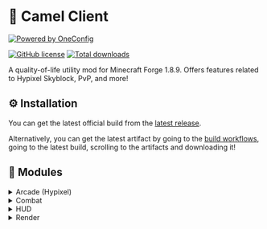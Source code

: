 # :camel: Camel Client

[![Powered by OneConfig](https://polyfrost.org/media/branding/badges/badge_3.svg)](https://polyfrost.org/projects/oneconfig/)

[![GitHub license](https://img.shields.io/github/license/ghluka/CamelClient)](https://img.shields.io/github/license/ghluka/CamelClient)
[![Total downloads](https://img.shields.io/github/downloads/ghluka/CamelClient/total)](https://github.com/ghluka/CamelClient/releases/latest)

A quality-of-life utility mod for Minecraft Forge 1.8.9.
Offers features related to Hypixel Skyblock, PvP, and more!

## :gear: Installation

You can get the latest official build from the [latest release](https://github.com/ghluka/CamelClient/releases/latest).

Alternatively, you can get the latest artifact by going to the [build workflows](https://github.com/ghluka/CamelClient/actions/workflows/build.yml), going to the latest build, scrolling to the artifacts and downloading it!

## :scroll: Modules
<details>
    <summary>Arcade (Hypixel)</summary>

- Jigsaw Rush Triggerbot
- No Blizzard
</details>

<details>
    <summary>Combat</summary>

- Reach
- Velocity
</details>

<details>
    <summary>HUD</summary>

- Modules List
- Target HUD
</details>

<details>
    <summary>Render</summary>

- Chams
</details>